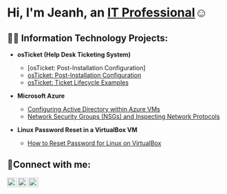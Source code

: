 <h1>Hi, I'm Jeanh, an <a href="https://linkedin.com/in/Jeanh Alvarado">IT Professional</a>☺</h1>

<h2>👨‍💻 Information Technology Projects:</h2>

- <b>osTicket (Help Desk Ticketing System)</b>
  - [osTicket: Post-Installation Configuration]
  - [osTicket: Post-Installation Configuration](https://github.com/JeanhAlvarado/post-install-config)
  - [osTicket: Ticket Lifecycle Examples](https://github.com/JeanhAlvarado/ticket-lifecycle)
- <b>Microsoft Azure</b>
  - [Configuring Active Directory within Azure VMs](https://github.com/JeanhAlvarado/configure-ad)
  - [Network Security Groups (NSGs) and Inspecting Network Protocols](https://github.com/JeanhAlvarado/azure-network-protocols)

- <b>Linux Password Reset in a VirtualBox VM</b>
  - [How to Reset Password for Linux on VirtualBox](https://github.com/JeanhAlvarado/linux-password-reset-vm)
<h2>🤳Connect with me:</h2>

[<img align="left" alt="Josh | Twitter" width="22px" src="https://cdn.jsdelivr.net/npm/simple-icons@v3/icons/twitter.svg" />][twitter]
[<img align="left" alt="Josh | LinkedIn" width="22px" src="https://cdn.jsdelivr.net/npm/simple-icons@v3/icons/linkedin.svg" />][linkedin]
[<img align="left" alt="Josh | Instagram" width="22px" src="https://cdn.jsdelivr.net/npm/simple-icons@v3/icons/instagram.svg" />][instagram]

[twitter]: https://twitter.com/
[instagram]: https://www.instagram.com/
[linkedin]: https://linkedin.com/in/
